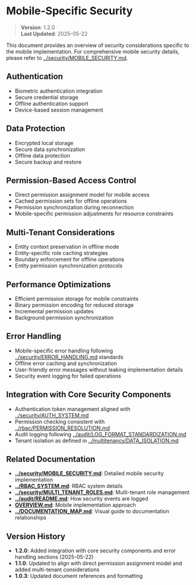 
# Mobile-Specific Security

> **Version**: 1.2.0  
> **Last Updated**: 2025-05-22

This document provides an overview of security considerations specific to the mobile implementation. For comprehensive mobile security details, please refer to [../security/MOBILE_SECURITY.md](../security/MOBILE_SECURITY.md).

## Authentication
- Biometric authentication integration
- Secure credential storage
- Offline authentication support
- Device-based session management

## Data Protection
- Encrypted local storage
- Secure data synchronization
- Offline data protection
- Secure backup and restore

## Permission-Based Access Control
- Direct permission assignment model for mobile access
- Cached permission sets for offline operations
- Permission synchronization during reconnection
- Mobile-specific permission adjustments for resource constraints

## Multi-Tenant Considerations
- Entity context preservation in offline mode
- Entity-specific role caching strategies
- Boundary enforcement for offline operations
- Entity permission synchronization protocols

## Performance Optimizations
- Efficient permission storage for mobile constraints
- Binary permission encoding for reduced storage
- Incremental permission updates
- Background permission synchronization

## Error Handling
- Mobile-specific error handling following [../security/ERROR_HANDLING.md](../security/ERROR_HANDLING.md) standards
- Offline error caching and synchronization
- User-friendly error messages without leaking implementation details
- Security event logging for failed operations

## Integration with Core Security Components
- Authentication token management aligned with [../security/AUTH_SYSTEM.md](../security/AUTH_SYSTEM.md)
- Permission checking consistent with [../rbac/PERMISSION_RESOLUTION.md](../rbac/PERMISSION_RESOLUTION.md)
- Audit logging following [../audit/LOG_FORMAT_STANDARDIZATION.md](../audit/LOG_FORMAT_STANDARDIZATION.md)
- Tenant isolation as defined in [../multitenancy/DATA_ISOLATION.md](../multitenancy/DATA_ISOLATION.md)

## Related Documentation

- **[../security/MOBILE_SECURITY.md](../security/MOBILE_SECURITY.md)**: Detailed mobile security implementation
- **[../RBAC_SYSTEM.md](../RBAC_SYSTEM.md)**: RBAC system details
- **[../security/MULTI_TENANT_ROLES.md](../security/MULTI_TENANT_ROLES.md)**: Multi-tenant role management
- **[../audit/README.md](../audit/README.md)**: How security events are logged
- **[OVERVIEW.md](OVERVIEW.md)**: Mobile implementation approach
- **[../DOCUMENTATION_MAP.md](../DOCUMENTATION_MAP.md)**: Visual guide to documentation relationships

## Version History

- **1.2.0**: Added integration with core security components and error handling sections (2025-05-22)
- **1.1.0**: Updated to align with direct permission assignment model and added multi-tenant considerations
- **1.0.3**: Updated document references and formatting
